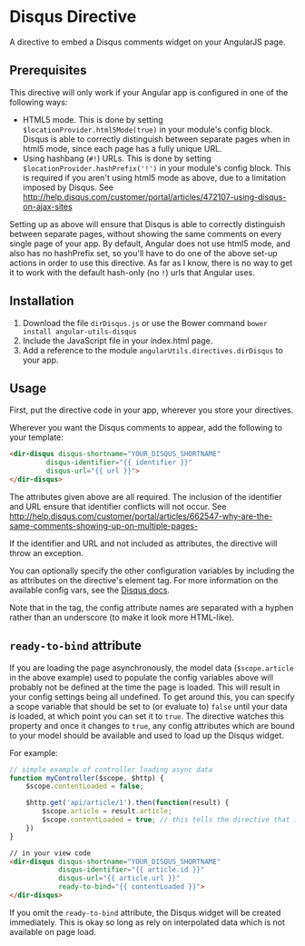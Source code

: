 # Disqus Directive

A directive to embed a Disqus comments widget on your AngularJS page.

## Prerequisites

This directive will only work if your Angular app is configured in one of the following ways:

 - HTML5 mode. This is done by setting `$locationProvider.html5Mode(true)` in your module's config block. Disqus is able to correctly distinguish between separate pages when in html5 mode, since each page has a fully unique URL.
 - Using hashbang (`#!`) URLs. This is done by setting `$locationProvider.hashPrefix('!')` in your module's config block. This is required if you aren't using html5 mode as above, due to a limitation imposed by Disqus. See http://help.disqus.com/customer/portal/articles/472107-using-disqus-on-ajax-sites

Setting up as above will ensure that Disqus is able to correctly distinguish between separate pages, without showing the same comments on every single page of your app.
By default, Angular does not use html5 mode, and also has no hashPrefix set, so you'll have to do one of the above set-up actions in order to use this directive. As far as I know, there is no way to get it to work with
the default hash-only (no `!`) urls that Angular uses.

## Installation

1. Download the file `dirDisqus.js` or use the Bower command `bower install angular-utils-disqus`
2. Include the JavaScript file in your index.html page.
2. Add a reference to the module `angularUtils.directives.dirDisqus` to your app.

## Usage

First, put the directive code in your app, wherever you store your directives.

Wherever you want the Disqus comments to appear, add the following to your template:

```html
<dir-disqus disqus-shortname="YOUR_DISQUS_SHORTNAME"
         disqus-identifier="{{ identifier }}"
         disqus-url="{{ url }}">
</dir-disqus>
```

The attributes given above are all required. The inclusion of the identifier and URL ensure that identifier conflicts will not occur. See http://help.disqus.com/customer/portal/articles/662547-why-are-the-same-comments-showing-up-on-multiple-pages-

If the identifier and URL and not included as attributes, the directive will throw an exception.

You can optionally specify the other configuration variables by including the as attributes
on the directive's element tag. For more information on the available config vars, see the
[Disqus docs](http://help.disqus.com/customer/portal/articles/472098-javascript-configuration-variables).

Note that in the tag, the config attribute names are separated with a hyphen rather than an underscore (to make it look more HTML-like).



## `ready-to-bind` attribute

If you are loading the page asynchronously, the model data (`$scope.article` in the above example) used to populate the config variables above
will probably not be defined at the time the page is loaded. This will result in your config settings
being all undefined. To get around this, you can specify a scope variable that should be set to (or evaluate to) `false`
until your data is loaded, at which point you can set it to `true`. The directive watches this property and once it changes
to `true`, any config attributes which are bound to your model should be available and used to load up the Disqus widget.

For example:

```JavaScript
// simple example of controller loading async data
function myController($scope, $http) {
    $scope.contentLoaded = false;

    $http.get('api/article/1').then(function(result) {
        $scope.article = result.article;
        $scope.contentLoaded = true; // this tells the directive that it should load the Disqus widget now
    })
}
```
```html
// in your view code
<dir-disqus disqus-shortname="YOUR_DISQUS_SHORTNAME"
            disqus-identifier="{{ article.id }}"
            disqus-url="{{ article.url }}"
            ready-to-bind="{{ contentLoaded }}">
</dir-disqus>
```

 If you omit the `ready-to-bind` attribute, the Disqus widget will be created immediately. This is okay so long as
 rely on interpolated data which is not available on page load.